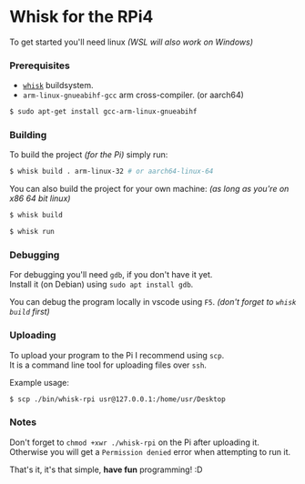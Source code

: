 # Whisk for the RPi4

To get started you'll need linux *(WSL will also work on Windows)*

### Prerequisites

- [`whisk`] buildsystem.
- `arm-linux-gnueabihf-gcc` arm cross-compiler. (or aarch64) <br>
```sh
$ sudo apt-get install gcc-arm-linux-gnueabihf
```

[`whisk`]: https://github.com/mxcop/whisk

### Building

To build the project *(for the Pi)* simply run:
```sh
$ whisk build . arm-linux-32 # or aarch64-linux-64
```

You can also build the project for your own machine: *(as long as you're on x86 64 bit linux)*
```sh
$ whisk build

$ whisk run
```

### Debugging

For debugging you'll need `gdb`, if you don't have it yet.<br>
Install it (on Debian) using `sudo apt install gdb`.

You can debug the program locally in vscode using `F5`. *(don't forget to `whisk build` first)*

### Uploading

To upload your program to the Pi I recommend using `scp`.<br>
It is a command line tool for uploading files over `ssh`.

Example usage:
```sh
$ scp ./bin/whisk-rpi usr@127.0.0.1:/home/usr/Desktop
```

### Notes

Don't forget to `chmod +xwr ./whisk-rpi` on the Pi after uploading it.<br>
Otherwise you will get a `Permission denied` error when attempting to run it.

That's it, it's that simple, **have fun** programming! :D
